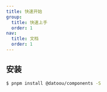 ```yaml
---
title: 快速开始
group:
  title: 快速上手
  order: 1
nav:
  title: 文档
  order: 1
---
```


## 安装

```bash
$ pnpm install @datoou/components -S
```

